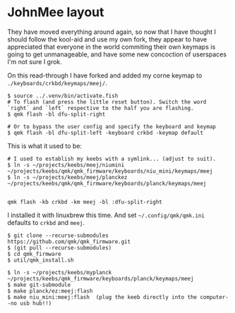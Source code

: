 # JohnMee layout

They have moved everything around again, so now that I have thought I should follow the kool-aid and use
my own fork, they appear to have appreciated that everyone in the world commiting their own keymaps is 
going to get unmanageable, and have some new concoction of userspaces I'm not sure I grok.

On this read-through I have forked and added my corne keymap to `./keyboards/crkbd/keymaps/meej/`.

```buildoutcfg
$ source ../.venv/bin/activate.fish
# To flash (and press the little reset button). Switch the word `right` and `left` respective to the half you are flashing.
$ qmk flash -bl dfu-split-right

# Or to bypass the user config and specify the keyboard and keymap
$ qmk flash -bl dfu-split-left -keyboard crkbd -keymap default
```

This is what it used to be:
```
# I used to establish my keebs with a symlink... (adjust to suit).
$ ln -s ~/projects/keebs/meej/niumini ~/projects/keebs/qmk/qmk_firmware/keyboards/niu_mini/keymaps/meej
$ ln -s ~/projects/keebs/meej/planckez ~/projects/keebs/qmk/qmk_firmware/keyboards/planck/keymaps/meej


qmk flash -kb crkbd -km meej -bl :dfu-split-right
```

I installed it with linuxbrew this time.
And set `~/.config/qmk/qmk.ini` defaults to `crkbd` and `meej`.

```
$ git clone --recurse-submodules https://github.com/qmk/qmk_firmware.git
$ (git pull --recurse-submodules)   
$ cd qmk_firmware
$ util/qmk_install.sh

$ ln -s ~/projects/keebs/myplanck ~/projects/keebs/qmk_firmware/keyboards/planck/keymaps/meej
$ make git-submodule
$ make planck/ez:meej:flash
$ make niu_mini:meej:flash  (plug the keeb directly into the computer--no usb hub!!)
```
